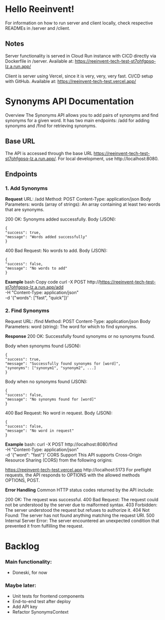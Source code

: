 # Hello Reeinvent!

For information on how to run server and client locally, check respective READMEs in /server and /client.

## Notes

Server functionality is served in Cloud Run instance with CICD directly via Dockerfile in /server.
Available at: https://reeinvent-tech-test-st7ohfgpsq-lz.a.run.app/

Client is server using Vercel, since it is very, very, very fast. CI/CD setup with GitHub.
Available at:
https://reeinvent-tech-test.vercel.app/

# Synonyms API Documentation

Overview
The Synonyms API allows you to add pairs of synonyms and find synonyms for a given word. It has two main endpoints: /add for adding synonyms and /find for retrieving synonyms.

## Base URL

The API is accessed through the base URL https://reeinvent-tech-test-st7ohfgpsq-lz.a.run.app/. For local development, use http://localhost:8080.

## Endpoints

### 1. Add Synonyms

**Request**
URL: /add
Method: POST
Content-Type: application/json
Body Parameters:
words (array of strings): An array containing at least two words that are synonyms.

200 OK: Synonyms added successfully.
Body (JSON):

    {
    "success": true,
    "message": "Words added successfully"
    }

400 Bad Request: No words to add.
Body (JSON):

    {
    "success": false,
    "message": "No words to add"
    }

**Example**
bash
Copy code
curl -X POST http://https://reeinvent-tech-test-st7ohfgpsq-lz.a.run.app/add \
-H "Content-Type: application/json" \
-d '{"words": ["fast", "quick"]}'

### 2. Find Synonyms

Request
URL: /find
Method: POST
Content-Type: application/json
Body Parameters:
word (string): The word for which to find synonyms.

**Response**
200 OK: Successfully found synonyms or no synonyms found.

Body when synonyms found (JSON):

    {
    "success": true,
    "message": "Successfully found synonyms for [word]",
    "synonyms": ["synonym1", "synonym2", ...]
    }

Body when no synonyms found (JSON):

    {
    "success": false,
    "message": "No synonyms found for [word]"
    }

400 Bad Request: No word in request.
Body (JSON):

    {
    "success": false,
    "message": "No word in request"
    }

**Example**
bash:
curl -X POST http://localhost:8080/find \
-H "Content-Type: application/json" \
-d '{"word": "fast"}'
CORS Support
This API supports Cross-Origin Resource Sharing (CORS) from the following origins:

https://reeinvent-tech-test.vercel.app
http://localhost:5173
For preflight requests, the API responds to OPTIONS with the allowed methods OPTIONS, POST.

**Error Handling**
Common HTTP status codes returned by the API include:

200 OK: The request was successful.
400 Bad Request: The request could not be understood by the server due to malformed syntax.
403 Forbidden: The server understood the request but refuses to authorize it.
404 Not Found: The server has not found anything matching the request URI.
500 Internal Server Error: The server encountered an unexpected condition that prevented it from fulfilling the request.

# Backlog

### Main functionality:

- Doneski, for now

### Maybe later:

- Unit tests for frontend components
- End-to-end test after deploy
- Add API key
- Refactor SynonymsContext
